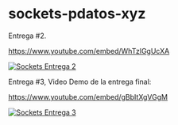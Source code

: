 # sockets-pdatos-xyz
Entrega #2.

https://www.youtube.com/embed/WhTzlGgUcXA

[![Sockets Entrega 2](https://img.youtube.com/vi/WhTzlGgUcXA/0.jpg)](https://www.youtube.com/embed/WhTzlGgUcXA "Sockets Entrega #2")

Entrega #3, Video Demo de la entrega final:

https://www.youtube.com/embed/gBbItXgVGgM

[![Sockets Entrega 3](https://img.youtube.com/vi/gBbItXgVGgM/0.jpg)](https://www.youtube.com/embed/gBbItXgVGgM "Sockets Entrega #3")
